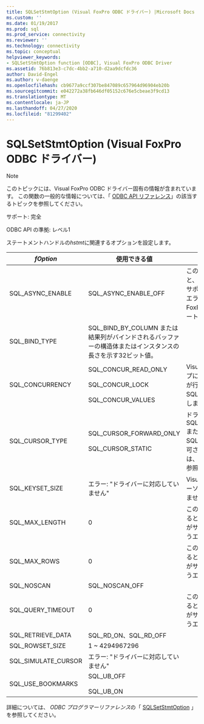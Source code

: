 ```yaml
---
title: SQLSetStmtOption (Visual FoxPro ODBC ドライバー) |Microsoft Docs
ms.custom: ''
ms.date: 01/19/2017
ms.prod: sql
ms.prod_service: connectivity
ms.reviewer: ''
ms.technology: connectivity
ms.topic: conceptual
helpviewer_keywords:
- SQLSetStmtOption function [ODBC], Visual FoxPro ODBC Driver
ms.assetid: 76b813e3-c7dc-4bb2-a710-d2aa9dcfdc36
author: David-Engel
ms.author: v-daenge
ms.openlocfilehash: cb9677a9ccf307be847089c657964d96904eb20b
ms.sourcegitcommit: e042272a38fb646df05152c676e5cbeae3f9cd13
ms.translationtype: MT
ms.contentlocale: ja-JP
ms.lasthandoff: 04/27/2020
ms.locfileid: "81299402"
---
```

# <a name="sqlsetstmtoption-visual-foxpro-odbc-driver"></a>SQLSetStmtOption (Visual FoxPro ODBC ドライバー)
> [!NOTE]  
>  このトピックには、Visual FoxPro ODBC ドライバー固有の情報が含まれています。 この関数の一般的な情報については、「 [ODBC API リファレンス](../../odbc/reference/syntax/odbc-api-reference.md)」の該当するトピックを参照してください。  
  
 サポート: 完全  
  
 ODBC API の準拠: レベル1  
  
 ステートメントハンドルの*hstmt*に関連するオプションを設定します。  
  
|*fOption*|使用できる値|説明|  
|---------------|--------------------|--------------|  
|SQL_ASYNC_ENABLE|SQL_ASYNC_ENABLE_OFF|この*Foption*を設定しようとすると、ドライバーは "ドライバーがサポートされていません" というエラーを返します。 Visual FoxPro では、非同期実行はサポートされていません。|  
|SQL_BIND_TYPE|SQL_BIND_BY_COLUMN または結果列がバインドされるバッファーの構造体またはインスタンスの長さを示す32ビット値。||  
|SQL_CONCURRENCY|SQL_CONCUR_READ_ONLY<br /><br /> SQL_CONCUR_LOCK<br /><br /> SQL_CONCUR_VALUES|Visual FoxPro ではタイムスタンプに基づいて行のバージョン管理が行われないため、ドライバーは SQL_CONCUR_ROWVER を許可しません。|  
|SQL_CURSOR_TYPE|SQL_CURSOR_FORWARD_ONLY<br /><br /> SQL_CURSOR_STATIC|ドライバーで SQL_CURSOR_KEYSET_DRIVEN または SQL_CURSOR_DYNAMIC が許可されていません。詳細については、「 [SQLSetScrollOptions](../../odbc/microsoft/sqlsetscrolloptions-visual-foxpro-odbc-driver.md) 」を参照してください。|  
|SQL_KEYSET_SIZE|エラー: "ドライバーに対応していません"|Visual FoxPro では、keyset カーソルモデルはサポートされていません。|  
|SQL_MAX_LENGTH|0|この*Foption*値を設定しようとすると、ドライバーは "ドライバーがサポートされていません" というエラーを返します。|  
|SQL_MAX_ROWS|0|この*Foption*値を設定しようとすると、ドライバーは "ドライバーがサポートされていません" というエラーを返します。|  
|SQL_NOSCAN|SQL_NOSCAN_OFF||  
|SQL_QUERY_TIMEOUT|0|この*Foption*値を設定しようとすると、ドライバーは "ドライバーがサポートされていません" というエラーを返します。|  
|SQL_RETRIEVE_DATA|SQL_RD_ON、SQL_RD_OFF||  
|SQL_ROWSET_SIZE|1 ~ 4294967296||  
|SQL_SIMULATE_CURSOR|エラー: "ドライバーに対応していません"||  
|SQL_USE_BOOKMARKS|SQL_UB_OFF<br /><br /> SQL_UB_ON||  
  
 詳細については、 *ODBC プログラマーリファレンス*の「 [SQLSetStmtOption](../../odbc/reference/syntax/sqlsetstmtoption-function.md) 」を参照してください。
